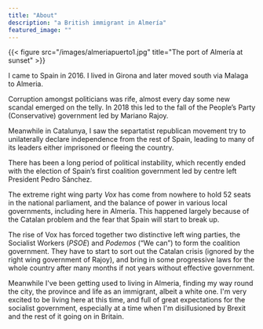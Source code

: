 ```yaml
---
title: "About"
description: "a British immigrant in Almería"
featured_image: ""
---
```

{{< figure src="/images/almeriapuerto1.jpg" title="The port of Almería at sunset" >}}

I came to Spain in 2016.  I lived in Girona and later moved south via Malaga to Almeria.

Corruption amongst politicians was rife, almost every day some new scandal emerged on the telly.  In 2018 this led to the fall of the People’s Party (Conservative) government led by Mariano Rajoy.

Meanwhile in Catalunya, I saw the separtatist republican movement try to unilaterally declare independence from the rest of Spain, leading to many of its leaders either imprisoned or fleeing the country.

There has been a long period of political instability, which recently ended with the election of Spain’s first coalition government led by centre left President Pedro Sánchez.

The extreme right wing party _Vox_ has come from nowhere to hold 52 seats in the national parliament, and the balance of power in various local governments, including here in Almería.  This happened largely because of the Catalan problem and the fear that Spain will start to break up.

The rise of Vox has forced together two distinctive left wing parties, the Socialist Workers (_PSOE_) and _Podemos_ (“We can”) to form the coalition government.  They have to start to sort out the Catalan crisis (ignored by the right wing government of Rajoy), and bring in some progressive laws for the whole country after many months if not years without effective government.

Meanwhile I've been getting used to living in Almeria, finding my way round the city, the province and life as an immigrant, albeit a white one.  I'm very excited to be living here at this time, and full of great expectations for the socialist government, especially at a time when I'm disillusioned by Brexit and the rest of it going on in Britain.
